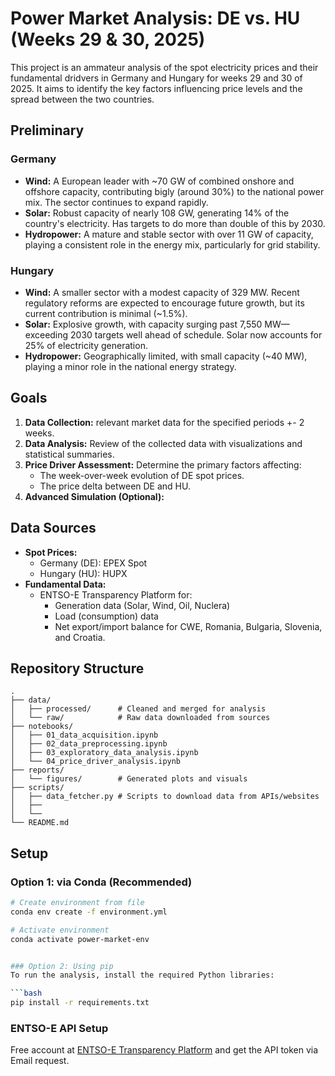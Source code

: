 # Power Market Analysis: DE vs. HU (Weeks 29 & 30, 2025)


This project is an ammateur analysis of the spot electricity prices and their fundamental dridvers in Germany and Hungary for weeks 29 and 30 of  2025. It aims to identify the key factors influencing price levels and the spread between the two countries.

## Preliminary

### Germany
*   **Wind:** A European leader with ~70 GW of combined onshore and offshore capacity, contributing bigly (around 30%) to the national power mix. The sector continues to expand rapidly.
*   **Solar:** Robust capacity of nearly 108 GW, generating 14% of the country's electricity. Has targets to do more than double of this by 2030.
*   **Hydropower:** A mature and stable sector with over 11 GW of capacity, playing a consistent role in the energy mix, particularly for grid stability.

### Hungary
*   **Wind:** A smaller sector with a modest capacity of 329 MW. Recent regulatory reforms are expected to encourage future growth, but its current contribution is minimal (~1.5%).
*   **Solar:**  Explosive growth, with capacity surging past 7,550 MW—exceeding 2030 targets well ahead of schedule. Solar now accounts for 25% of electricity generation.
*   **Hydropower:** Geographically limited, with small capacity (~40 MW), playing a minor role in the national energy strategy.


## Goals

1.  **Data Collection:** relevant market data for the specified periods +- 2 weeks.
2.  **Data Analysis:** Review of the collected data with visualizations and statistical summaries.
3.  **Price Driver Assessment:** Determine the primary factors affecting:
    *   The week-over-week evolution of DE spot prices.
    *   The price delta between DE and HU.
4.  **Advanced Simulation (Optional):**

## Data Sources

*   **Spot Prices:**
    *   Germany (DE): EPEX Spot
    *   Hungary (HU): HUPX
*   **Fundamental Data:**
    *   ENTSO-E Transparency Platform for:
        *   Generation data (Solar, Wind, Oil, Nuclera)
        *   Load (consumption) data
        *   Net export/import balance for CWE, Romania, Bulgaria, Slovenia, and Croatia.

## Repository Structure

```
.
├── data/
│   ├── processed/      # Cleaned and merged for analysis
│   └── raw/            # Raw data downloaded from sources
├── notebooks/
│   ├── 01_data_acquisition.ipynb
│   ├── 02_data_preprocessing.ipynb
│   ├── 03_exploratory_data_analysis.ipynb
│   └── 04_price_driver_analysis.ipynb
├── reports/
│   └── figures/        # Generated plots and visuals
├── scripts/
│   ├── data_fetcher.py # Scripts to download data from APIs/websites
│   ├── 
│   └── 
└── README.md
```

## Setup

### Option 1: via Conda (Recommended)
```bash
# Create environment from file
conda env create -f environment.yml

# Activate environment
conda activate power-market-env


### Option 2: Using pip
To run the analysis, install the required Python libraries:

```bash
pip install -r requirements.txt
```

### ENTSO-E API Setup
Free account at [ENTSO-E Transparency Platform](https://transparency.entsoe.eu/) and get the API token via Email request.

